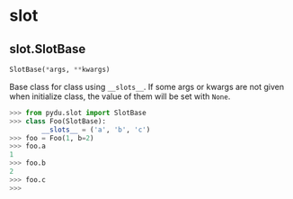 # slot

## slot.SlotBase
```python
SlotBase(*args, **kwargs)
```

Base class for class using `__slots__`.
If some args or kwargs are not given when initialize class,
the value of them will be set with `None`.

```python
>>> from pydu.slot import SlotBase
>>> class Foo(SlotBase):
        __slots__ = ('a', 'b', 'c')
>>> foo = Foo(1, b=2)
>>> foo.a
1
>>> foo.b
2
>>> foo.c
>>>
```

